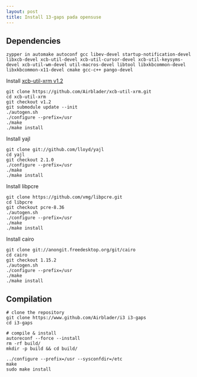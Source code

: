 ```yaml
---
layout: post
title: Install 13-gaps pada opensuse
---
```

## Dependencies
```
zypper in automake autoconf gcc libev-devel startup-notification-devel libxcb-devel xcb-util-devel xcb-util-cursor-devel xcb-util-keysyms-devel xcb-util-wm-devel util-macros-devel libtool libxkbcommon-devel libxkbcommon-x11-devel cmake gcc-c++ pango-devel
```

Install [xcb-util-xrm v1.2](https://github.com/Airblader/xcb-util-xrm.git) 
```
git clone https://github.com/Airblader/xcb-util-xrm.git
cd xcb-util-xrm
git checkout v1.2
git submodule update --init
./autogen.sh
./configure --prefix=/usr
./make
./make install
```

Install yajl
```
git clone git://github.com/lloyd/yajl
cd yajl
git checkout 2.1.0
./configure --prefix=/usr
./make
./make install
```

Install libpcre
```
git clone https://github.com/vmg/libpcre.git
cd libpcre
git checkout pcre-8.36
./autogen.sh
./configure --prefix=/usr
./make
./make install
```

Install cairo
```
git clone git://anongit.freedesktop.org/git/cairo
cd cairo
git checkout 1.15.2
./autogen.sh
./configure --prefix=/usr
./make
./make install
```

## Compilation
```
# clone the repository
git clone https://www.github.com/Airblader/i3 i3-gaps
cd i3-gaps

# compile & install
autoreconf --force --install
rm -rf build/
mkdir -p build && cd build/

../configure --prefix=/usr --sysconfdir=/etc
make
sudo make install
```
